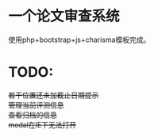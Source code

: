 一个论文审查系统
=====
使用php+bootstrap+js+charisma模板完成。

TODO:
=====
~~若干位置还未加截止日期提示~~
<br>
~~管理当前评测信息~~
<br>
~~查看归档的信息~~
<br>
~~modal在IE下无法打开~~
<br>

